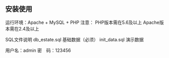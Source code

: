 
## **安装使用**
运行环境：Apache + MySQL + PHP
注意：
PHP版本需在5.6及以上
Apache版本需在2.4及以上

SQL文件说明
db_estate.sql 基础数据（必须）
init_data.sql 演示数据

用户名：admin
密　码：123456
